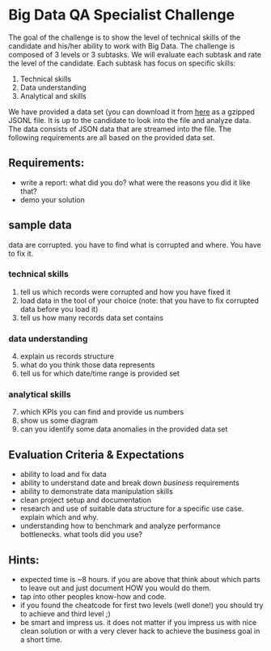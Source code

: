 
# Big Data QA Specialist Challenge

The goal of the challenge is to show the level of technical skills of the 
candidate and his/her ability to work with Big Data. 
The challenge is composed of 3 levels or 3 subtasks. We will evaluate each subtask and rate the level of the candidate. Each subtask has focus on specific skills:

1. Technical skills
2. Data understanding
3. Analytical and skills

We have provided a data set (you can download it from [here](https://tda-public.s3.eu-central-1.amazonaws.com/hire-challenge/challenge-qa.jsonl.gz) as a gzipped JSONL file. It is up to the candidate to look into the file and analyze data. The data consists of JSON data that are streamed into the file.  The following requirements are all based on the provided data set. 


## Requirements:
- write a report: what did you do? what were the reasons you did it like that?
- demo your solution

## sample data
data are corrupted. you have to find what is corrupted and where.
You have to fix it.

### technical skills
1. tell us which records were corrupted and how you have fixed it
2. load data in the tool of your choice (note: that you have to fix corrupted data before you load it)
3. tell us how many records data set contains

### data understanding
4. explain us records structure
5. what do you think those data represents 
6. tell us for which date/time range is provided set

### analytical skills
7. which KPIs you can find and provide us numbers
8. show us some diagram 
9. can you identify some data anomalies in the provided data set

## Evaluation Criteria & Expectations

- ability to load and fix data
- ability to understand date and break down *business* requirements
- ability to demonstrate data manipulation skills
- clean project setup and documentation
- research and use of suitable data structure for a specific use case. explain which and why.
- understanding how to benchmark and analyze performance bottlenecks. what tools did you use?


## Hints:

- expected time is ~8 hours. if you are above that think about which parts to leave out and just document HOW you would do them. 
- tap into other peoples know-how and code.
- if you found the cheatcode for first two levels (well done!) you should try to achieve and third level ;)
- be smart and impress us. it does not matter if you impress us with nice clean solution or with a very clever hack to achieve the business goal in a short time.



